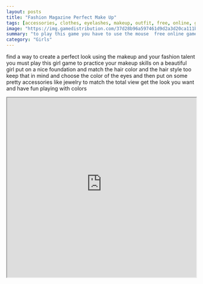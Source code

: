 ```yaml
---
layout: posts
title: "Fashion Magazine Perfect Make Up"
tags: [accessories, clothes, eyelashes, makeup, outfit, free, online, games, oyna, game, free, games, play, play, games]
image: "https://img.gamedistribution.com/37d28b96a597461d9d2a3d20ca111b5e.jpg"
summary: "to play this game you have to use the mouse  free online games oyna game free games play play games"
category: "Girls"
---
```


find a way to create a perfect look using the makeup and your fashion talent you must play this girl game to practice your makeup skills on a beautiful girl put on a nice foundation and match the hair color and the hair style too keep that in mind and choose the color of the eyes and then put on some pretty accessories like jewelry to match the total view get the look you want and have fun playing with colors

<iframe width="100%" height="480px;" src="https://html5.gamedistribution.com/37d28b96a597461d9d2a3d20ca111b5e/"></iframe>